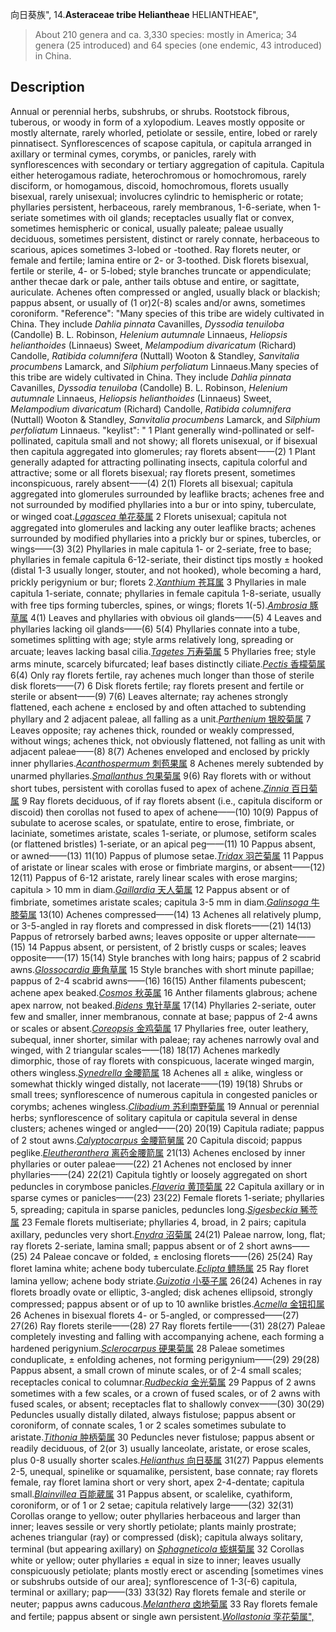向日葵族",
14.**Asteraceae tribe Heliantheae** HELIANTHEAE",

> About 210 genera and ca. 3,330 species: mostly in America; 34 genera (25 introduced) and 64 species (one endemic, 43 introduced) in China.

## Description
Annual or perennial herbs, subshrubs, or shrubs. Rootstock fibrous, tuberous, or woody in form of a xylopodium. Leaves mostly opposite or mostly alternate, rarely whorled, petiolate or sessile, entire, lobed or rarely pinnatisect. Synflorescences of scapose capitula, or capitula arranged in axillary or terminal cymes, corymbs, or panicles, rarely with synflorescences with secondary or tertiary aggregation of capitula. Capitula either heterogamous radiate, heterochromous or homochromous, rarely disciform, or homogamous, discoid, homochromous, florets usually bisexual, rarely unisexual; involucres cylindric to hemispheric or rotate; phyllaries persistent, herbaceous, rarely membranous, 1-6-seriate, when 1-seriate sometimes with oil glands; receptacles usually flat or convex, sometimes hemispheric or conical, usually paleate; paleae usually deciduous, sometimes persistent, distinct or rarely connate, herbaceous to scarious, apices sometimes 3-lobed or -toothed. Ray florets neuter, or female and fertile; lamina entire or 2- or 3-toothed. Disk florets bisexual, fertile or sterile, 4- or 5-lobed; style branches truncate or appendiculate; anther thecae dark or pale, anther tails obtuse and entire, or sagittate, auriculate. Achenes often compressed or angled, usually black or blackish; pappus absent, or usually of (1 or)2(-8) scales and/or awns, sometimes coroniform.
  "Reference": "Many species of this tribe are widely cultivated in China. They include *Dahlia pinnata* Cavanilles, *Dyssodia tenuiloba* (Candolle) B. L. Robinson, *Helenium autumnale* Linnaeus, *Heliopsis helianthoides* (Linnaeus) Sweet, *Melampodium divaricatum* (Richard) Candolle, *Ratibida columnifera* (Nuttall) Wooton &amp; Standley, *Sanvitalia procumbens* Lamarck, and *Silphium perfoliatum* Linnaeus.Many species of this tribe are widely cultivated in China. They include *Dahlia pinnata* Cavanilles, *Dyssodia tenuiloba* (Candolle) B. L. Robinson, *Helenium autumnale* Linnaeus, *Heliopsis helianthoides* (Linnaeus) Sweet, *Melampodium divaricatum* (Richard) Candolle, *Ratibida columnifera* (Nuttall) Wooton &amp; Standley, *Sanvitalia procumbens* Lamarck, and *Silphium perfoliatum* Linnaeus.
  "keylist": "
1 Plant generally wind-pollinated or self-pollinated, capitula small and not showy; all florets unisexual, or if bisexual then capitula aggregated into glomerules; ray florets absent——(2)
1 Plant generally adapted for attracting pollinating insects, capitula colorful and attractive; some or all florets bisexual; ray florets present, sometimes inconspicuous, rarely absent——(4)
2(1) Florets all bisexual; capitula aggregated into glomerules surrounded by leaflike bracts; achenes free and not surrounded by modified phyllaries into a bur or into spiny, tuberculate, or winged coat.[*Lagascea* 单花葵属](Lagascea.md)
2 Florets unisexual; capitula not aggregated into glomerules and lacking any outer leaflike bracts; achenes surrounded by modified phyllaries into a prickly bur or spines, tubercles, or wings——(3)
3(2) Phyllaries in male capitula 1- or 2-seriate, free to base; phyllaries in female capitula 6-12-seriate, their distinct tips mostly ± hooked (distal 1-3 usually longer, stouter, and not hooked), whole becoming a hard, prickly perigynium or bur; florets 2.[*Xanthium* 苍耳属](Xanthium.md)
3 Phyllaries in male capitula 1-seriate, connate; phyllaries in female capitula 1-8-seriate, usually with free tips forming tubercles, spines, or wings; florets 1(-5).[*Ambrosia* 豚草属](Ambrosia.md)
4(1) Leaves and phyllaries with obvious oil glands——(5)
4 Leaves and phyllaries lacking oil glands——(6)
5(4) Phyllaries connate into a tube, sometimes splitting with age; style arms relatively long, spreading or arcuate; leaves lacking basal cilia.[*Tagetes* 万寿菊属](Tagetes.md)
5 Phyllaries free; style arms minute, scarcely bifurcated; leaf bases distinctly ciliate.[*Pectis* 香檬菊属](Pectis.md)
6(4) Only ray florets fertile, ray achenes much longer than those of sterile disk florets——(7)
6 Disk florets fertile; ray florets present and fertile or sterile or absent——(9)
7(6) Leaves alternate; ray achenes strongly flattened, each achene ± enclosed by and often attached to subtending phyllary and 2 adjacent paleae, all falling as a unit.[*Parthenium* 银胶菊属](Parthenium.md)
7 Leaves opposite; ray achenes thick, rounded or weakly compressed, without wings; achenes thick, not obviously flattened, not falling as unit with adjacent paleae——(8)
8(7) Achenes enveloped and enclosed by prickly inner phyllaries.[*Acanthospermum* 刺苞果属](Acanthospermum.md)
8 Achenes merely subtended by unarmed phyllaries.[*Smallanthus* 包果菊属](Smallanthus.md)
9(6) Ray florets with or without short tubes, persistent with corollas fused to apex of achene.[*Zinnia* 百日菊属](Zinnia.md)
9 Ray florets deciduous, of if ray florets absent (i.e., capitula disciform or discoid) then corollas not fused to apex of achene——(10)
10(9) Pappus of subulate to acerose scales, or spatulate, entire to erose, fimbriate, or laciniate, sometimes aristate, scales 1-seriate, or plumose, setiform scales (or flattened bristles) 1-seriate, or an apical peg——(11)
10 Pappus absent, or awned——(13)
11(10) Pappus of plumose setae.[*Tridax* 羽芒菊属](Tridax.md)
11 Pappus of aristate or linear scales with erose or fimbriate margins, or absent——(12)
12(11) Pappus of 6-12 aristate, rarely linear scales with erose margins; capitula &gt; 10 mm in diam.[*Gaillardia* 天人菊属](Gaillardia.md)
12 Pappus absent or of fimbriate, sometimes aristate scales; capitula 3-5 mm in diam.[*Galinsoga* 牛膝菊属](Galinsoga.md)
13(10) Achenes compressed——(14)
13 Achenes all relatively plump, or 3-5-angled in ray florets and compressed in disk florets——(21)
14(13) Pappus of retrorsely barbed awns; leaves opposite or upper alternate——(15)
14 Pappus absent, or persistent, of 2 bristly cusps or scales; leaves opposite——(17)
15(14) Style branches with long hairs; pappus of 2 scabrid awns.[*Glossocardia* 鹿角草属](Glossocardia.md)
15 Style branches with short minute papillae; pappus of 2-4 scabrid awns——(16)
16(15) Anther filaments pubescent; achene apex beaked.[*Cosmos* 秋英属](Cosmos.md)
16 Anther filaments glabrous; achene apex narrow, not beaked.[*Bidens* 鬼针草属](Bidens.md)
17(14) Phyllaries 2-seriate, outer few and smaller, inner membranous, connate at base; pappus of 2-4 awns or scales or absent.[*Coreopsis* 金鸡菊属](Coreopsis.md)
17 Phyllaries free, outer leathery, subequal, inner shorter, similar with paleae; ray achenes narrowly oval and winged, with 2 triangular scales——(18)
18(17) Achenes markedly dimorphic, those of ray florets with conspicuous, lacerate winged margin, others wingless.[*Synedrella* 金腰箭属](Synedrella.md)
18 Achenes all ± alike, wingless or somewhat thickly winged distally, not lacerate——(19)
19(18) Shrubs or small trees; synflorescence of numerous capitula in congested panicles or corymbs; achenes wingless.[*Clibadium* 苏利南野菊属](Clibadium.md)
19 Annual or perennial herbs; synflorescence of solitary capitula or capitula several in dense clusters; achenes winged or angled——(20)
20(19) Capitula radiate; pappus of 2 stout awns.[*Calyptocarpus* 金腰箭舅属](Calyptocarpus.md)
20 Capitula discoid; pappus peglike.[*Eleutheranthera* 离药金腰箭属](Eleutheranthera.md)
21(13) Achenes enclosed by inner phyllaries or outer paleae——(22)
21 Achenes not enclosed by inner phyllaries——(24)
22(21) Capitula tightly or loosely aggregated on short peduncles in corymbose panicles.[*Flaveria* 黄顶菊属](Flaveria.md)
22 Capitula axillary or in sparse cymes or panicles——(23)
23(22) Female florets 1-seriate; phyllaries 5, spreading; capitula in sparse panicles, peduncles long.[*Sigesbeckia* 豨莶属](Sigesbeckia.md)
23 Female florets multiseriate; phyllaries 4, broad, in 2 pairs; capitula axillary, peduncles very short.[*Enydra* 沼菊属](Enydra.md)
24(21) Paleae narrow, long, flat; ray florets 2-seriate, lamina small; pappus absent or of 2 short awns——(25)
24 Paleae concave or folded, ± enclosing florets——(26)
25(24) Ray floret lamina white; achene body tuberculate.[*Eclipta* 鳢肠属](Eclipta.md)
25 Ray floret lamina yellow; achene body striate.[*Guizotia* 小葵子属](Guizotia.md)
26(24) Achenes in ray florets broadly ovate or elliptic, 3-angled; disk achenes ellipsoid, strongly compressed; pappus absent or of up to 10 awnlike bristles.[*Acmella* 金钮扣属](Acmella.md)
26 Achenes in bisexual florets 4- or 5-angled, or compressed——(27)
27(26) Ray florets sterile——(28)
27 Ray florets fertile——(31)
28(27) Paleae completely investing and falling with accompanying achene, each forming a hardened perigynium.[*Sclerocarpus* 硬果菊属](Sclerocarpus.md)
28 Paleae sometimes conduplicate, ± enfolding achenes, not forming perigynium——(29)
29(28) Pappus absent, a small crown of minute scales, or of 2-4 small scales; receptacles conical to columnar.[*Rudbeckia* 金光菊属](Rudbeckia.md)
29 Pappus of 2 awns sometimes with a few scales, or a crown of fused scales, or of 2 awns with fused scales, or absent; receptacles flat to shallowly convex——(30)
30(29) Peduncles usually distally dilated, always fistulose; pappus absent or coroniform, of connate scales, 1 or 2 scales sometimes subulate to aristate.[*Tithonia* 肿柄菊属](Tithonia.md)
30 Peduncles never fistulose; pappus absent or readily deciduous, of 2(or 3) usually lanceolate, aristate, or erose scales, plus 0-8 usually shorter scales.[*Helianthus* 向日葵属](Helianthus.md)
31(27) Pappus elements 2-5, unequal, spinelike or squamalike, persistent, base connate; ray florets female, ray floret lamina short or very short, apex 2-4-dentate; capitula small.[*Blainvillea* 百能葳属](Blainvillea.md)
31 Pappus absent, or scalelike, cyathiform, coroniform, or of 1 or 2 setae; capitula relatively large——(32)
32(31) Corollas orange to yellow; outer phyllaries herbaceous and larger than inner; leaves sessile or very shortly petiolate; plants mainly prostrate; achenes triangular (ray) or compressed (disk); capitula always solitary, terminal (but appearing axillary) on [*Sphagneticola* 蟛蜞菊属](Sphagneticola.md)
32 Corollas white or yellow; outer phyllaries ± equal in size to inner; leaves usually conspicuously petiolate; plants mostly erect or ascending [sometimes vines or subshrubs outside of our area]; synflorescence of 1-3(-6) capitula, terminal or axillary; pap——(33)
33(32) Ray florets female and sterile or neuter; pappus awns caducous.[*Melanthera* 卤地菊属](Melanthera.md)
33 Ray florets female and fertile; pappus absent or single awn persistent.[*Wollastonia* 孪花菊属",](Wollastonia.md)
